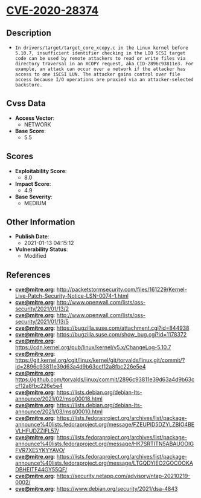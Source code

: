 
# [CVE-2020-28374](http://packetstormsecurity.com/files/161229/Kernel-Live-Patch-Security-Notice-LSN-0074-1.html)

## Description

- `In drivers/target/target_core_xcopy.c in the Linux kernel before 5.10.7, insufficient identifier checking in the LIO SCSI target code can be used by remote attackers to read or write files via directory traversal in an XCOPY request, aka CID-2896c93811e3. For example, an attack can occur over a network if the attacker has access to one iSCSI LUN. The attacker gains control over file access because I/O operations are proxied via an attacker-selected backstore.`

## Cvss Data

- **Access Vector**:
  - NETWORK
- **Base Score**:
  - 5.5

## Scores

- **Exploitability Score**:
  - 8.0
- **Impact Score**:
  - 4.9
- **Base Severity**:
  - MEDIUM

## Other Information

- **Publish Date**:
  - 2021-01-13 04:15:12
- **Vulnerability Status**:
  - Modified

## References

- **cve@mitre.org**: http://packetstormsecurity.com/files/161229/Kernel-Live-Patch-Security-Notice-LSN-0074-1.html
- **cve@mitre.org**: http://www.openwall.com/lists/oss-security/2021/01/13/2
- **cve@mitre.org**: http://www.openwall.com/lists/oss-security/2021/01/13/5
- **cve@mitre.org**: https://bugzilla.suse.com/attachment.cgi?id=844938
- **cve@mitre.org**: https://bugzilla.suse.com/show_bug.cgi?id=1178372
- **cve@mitre.org**: https://cdn.kernel.org/pub/linux/kernel/v5.x/ChangeLog-5.10.7
- **cve@mitre.org**: https://git.kernel.org/cgit/linux/kernel/git/torvalds/linux.git/commit/?id=2896c93811e39d63a4d9b63ccf12a8fbc226e5e4
- **cve@mitre.org**: https://github.com/torvalds/linux/commit/2896c93811e39d63a4d9b63ccf12a8fbc226e5e4
- **cve@mitre.org**: https://lists.debian.org/debian-lts-announce/2021/02/msg00018.html
- **cve@mitre.org**: https://lists.debian.org/debian-lts-announce/2021/03/msg00010.html
- **cve@mitre.org**: https://lists.fedoraproject.org/archives/list/package-announce%40lists.fedoraproject.org/message/FZEUPID5DZYLZBIO4BEVLHFUDZZIFL57/
- **cve@mitre.org**: https://lists.fedoraproject.org/archives/list/package-announce%40lists.fedoraproject.org/message/HK7SRTITN5ABAUOOIGFVR7XE5YKYYAVO/
- **cve@mitre.org**: https://lists.fedoraproject.org/archives/list/package-announce%40lists.fedoraproject.org/message/LTGQDYIEO2GOCOOKADBHEITF44GY55QF/
- **cve@mitre.org**: https://security.netapp.com/advisory/ntap-20210219-0002/
- **cve@mitre.org**: https://www.debian.org/security/2021/dsa-4843
